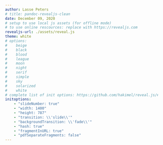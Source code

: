 ```yaml
---
author: Lasse Peters
# title: pandoc-revealjs-clean
date: December 09, 2020
# setup to use local js assets (for offline mode)
# to use online rescources: replace with https://revealjs.com
revealjs-url: ./assets/reveal.js
theme: white
# options:
#    beige
#    black
#    blood
#    league
#    moon
#    night
#    serif
#    simple
#    sky
#    solarized
#    white
# complete list of init options: https://github.com/hakimel/reveal.js/#configuration
initoptions:
    - "slideNumber: true"
    - "width: 1400"
    - "height: 787"
    - "transition: \\'slide\\'"
    - "backgroundTransition: \\'fade\\'"
    - "hash: true"
    - "fragmentInURL: true"
    - "pdfSeparateFragments: false"
---
```

